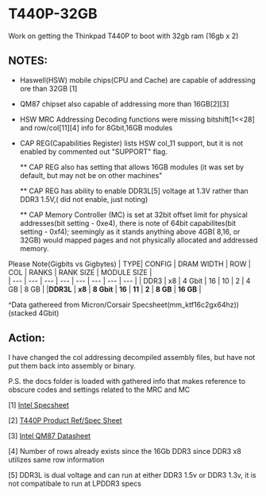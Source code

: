 # T440P-32GB

Work on getting the Thinkpad T440P to boot with 32gb ram (16gb x 2) 



## NOTES:

* Haswell(HSW) mobile chips(CPU and Cache) are capable of addressing ore than 32GB [1]

* QM87 chipset also capable of addressing more than 16GB[2][3]

* HSW MRC Addressing Decoding functions were missing bitshift[1<<28] and row/col[11][4] info for 8Gbit,16GB modules
  
 * CAP REG(Capabilities Register) lists HSW col_11 support, but it is not enabled by commented out "SUPPORT" flag. 
  
   ** CAP REG also has setting that allows 16GB modules (it was set by default, but may not be on other machines"
  
   ** CAP REG has ability to enable DDR3L[5] voltage at 1.3V rather than DDR3 1.5V,( did not enable, just noting)
  
   ** CAP Memory Controller (MC) is set at 32bit offset limit for physical addresses(bit setting - 0xe4), 
        there is note of 64bit capabilites(bit setting - 0xf4); seemingly as it stands anything above 
        4GB( 8,16, or 32GB) would mapped pages and not physically allocated and addressed memory. 

 

  Please Note(Gigbits vs Gigbytes)
  | TYPE| CONFIG |  DRAM WIDTH |  ROW  | COL  | RANKS |  RANK SIZE |  MODULE SIZE |    
  | ---  | ---    |     ---      |  ---  | ---  |  ---  |    ---     |    ---       |
  | DDR3 |  x8    |   4 Gbit     |   16  |  10  |   2   |   4 GB     |     8 GB     |
|**DDR3L** |  **x8**    |   **8 Gbit**     |   **16**  |  **11** |   **2**   |   **8 GB**     |      **16 GB** |

^Data gathereed from Micron/Corsair Specsheet(mm_ktf16c2gx64hz))  
              (stacked 4Gbit)



## Action:

I have changed the col addressing decompiled assembly files, but have not put them back into assembly or binary.

P.S. the docs folder is loaded with gathered info that makes reference to obscure codes and settings related to the MRC and MC 

[1]
[Intel Specsheet](https://ark.intel.com/content/www/us/en/ark/products/75117/intel-core-i7-4700mq-processor-6m-cache-up-to-3-40-ghz.html)

[2]
[T440P Product Ref/Spec Sheet](https://psref.lenovo.com/syspool/Sys/PDF/withdrawnbook/ThinkPad_T440p.pdf)

[3]
[Intel QM87 Datasheet](https://www.intel.com/content/www/us/en/products/docs/chipsets/8-series-chipset-pch-datasheet.html)

[4] Number of rows already exists since the 16Gb DDR3 since DDR3 x8 utilizes same row information

[5] DDR3L is dual voltage and can run at either DDR3 1.5v or DDR3 1.3v, it is not compatibale to run at LPDDR3 specs
